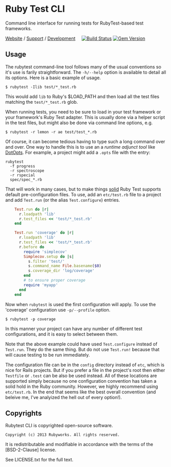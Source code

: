 # Ruby Test CLI

Command line interface for running tests for RubyTest-based
test frameworks.

[Website](http://rubyworks.github.com/rubytest-cli) /
[Support](http://github.com/rubyworks/rubytest-cli/issues) /
[Development](http://github.com/rubyworks/rubytest-cli) &nbsp; &nbsp;
[![Build Status](https://secure.travis-ci.org/rubyworks/rubytest.png)](http://travis-ci.org/rubyworks/rubytest-cli)
[![Gem Version](https://badge.fury.io/rb/rubytest.png)](http://badge.fury.io/rb/rubytest-cli)


## Usage

The rubytest command-line tool follows many of the usual conventions
so it's use is farily straightforward. The `-h/--help` option is 
available to detail all its options. Here is a basic example of usage. 

    $ rubytest -Ilib test/*_test.rb

This would add `lib` to Ruby's $LOAD_PATH and then load all the 
test files matching the `test/*_test.rb` glob.

When running tests, you need to be sure to load in your test framework
or your framework's Ruby Test adapter. This is usually done via a helper
script in the test files, but might also be done via command line options,
e.g.

    $ rubytest -r lemon -r ae test/test_*.rb

Of course, it can become tedious having to type such a long command
over and over. One way to handle this is to use an a *runtime adjunct tool*
like [DotOpts](http://rubyworks.github.com/dotopts). For example, a project
might add a `.opts` file with the entry:

    rubytest
      -f progress
      -r spectroscope
      -r rspecial
      spec/spec_*.rb

That will work in many cases, but to make things <u>solid</u> Ruby Test
supports default pre-configuration files. To use, add an `etc/test.rb` file
to a project and add `Test.run` (or the alias `Test.configure`) entries.

```ruby
    Test.run do |r|
      r.loadpath 'lib'
      r.test_files << 'test/*_test.rb'
    end

    Test.run 'coverage' do |r|
      r.loadpath 'lib'
      r.test_files << 'test/*_test.rb'
      r.before do
        require 'simplecov'
        Simplecov.setup do |s|
          s.filter 'test/'
          s.command_name File.basename($0)
          s.coverage_dir 'log/coverage'    
        end
        # to ensure proper coverage
        require 'myapp'
      end
    end
```

Now when `rubytest` is used the first configuration will apply. To use
the 'coverage' configuration use `-p/--profile` option.

    $ rubytest -p coverage

In this manner your project can have any number of different test
configurations, and it is easy to select between them.

Note that the above example could have used `Test.configure` instead
of `Test.run`. They do the same thing. But do not use `Test.run!` because
that will cause testing to be run immediately.

The configuration file can be in the `config` directory instead of `etc`, which
is nice for Rails projects. But if you prefer a file in the project's root 
then either `Testfile` or `.test` can be also be used instead. All of these
locations are supported simply because no one configuration convention has 
taken a solid hold in the Ruby community. However, we highly recommend using
`etc/test.rb`. In the end that seems like the best overall convention
(and beleive me, I've analyized the hell out of every option!).


## Copyrights

Rubytest CLI is copyrighted open-source software.

    Copyright (c) 2013 Rubyworks. All rights reserved.

It is redistributable and modifiable in accordance with the terms of the
[BSD-2-Clause] license.

See LICENSE.txt for the full text.


